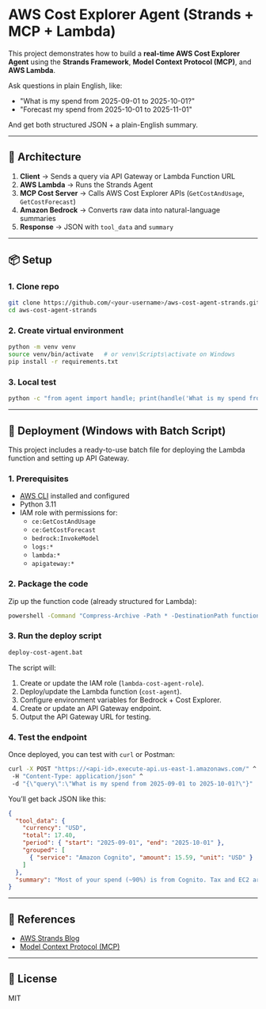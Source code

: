# AWS Cost Explorer Agent (Strands + MCP + Lambda)

This project demonstrates how to build a **real-time AWS Cost Explorer Agent** using the **Strands Framework**, **Model Context Protocol (MCP)**, and **AWS Lambda**.

Ask questions in plain English, like:
- "What is my spend from 2025-09-01 to 2025-10-01?"
- "Forecast my spend from 2025-10-01 to 2025-11-01"

And get both structured JSON + a plain-English summary.

---

## 🚀 Architecture

1. **Client** → Sends a query via API Gateway or Lambda Function URL  
2. **AWS Lambda** → Runs the Strands Agent  
3. **MCP Cost Server** → Calls AWS Cost Explorer APIs (`GetCostAndUsage`, `GetCostForecast`)  
4. **Amazon Bedrock** → Converts raw data into natural-language summaries  
5. **Response** → JSON with `tool_data` and `summary`

---

## 📦 Setup

### 1. Clone repo
```bash
git clone https://github.com/<your-username>/aws-cost-agent-strands.git
cd aws-cost-agent-strands
```

### 2. Create virtual environment
```bash
python -m venv venv
source venv/bin/activate   # or venv\Scripts\activate on Windows
pip install -r requirements.txt
```

### 3. Local test
```bash
python -c "from agent import handle; print(handle('What is my spend from 2025-09-01 to 2025-10-01?'))"
```

---

## 🚀 Deployment (Windows with Batch Script)

This project includes a ready-to-use batch file for deploying the Lambda function and setting up API Gateway.

### 1. Prerequisites
- [AWS CLI](https://docs.aws.amazon.com/cli/latest/userguide/getting-started-install.html) installed and configured  
- Python 3.11  
- IAM role with permissions for:  
  - `ce:GetCostAndUsage`  
  - `ce:GetCostForecast`  
  - `bedrock:InvokeModel`  
  - `logs:*`  
  - `lambda:*`  
  - `apigateway:*`  

### 2. Package the code
Zip up the function code (already structured for Lambda):
```bat
powershell -Command "Compress-Archive -Path * -DestinationPath function.zip -Force"
```

### 3. Run the deploy script
```bat
deploy-cost-agent.bat
```

The script will:
1. Create or update the IAM role (`lambda-cost-agent-role`).
2. Deploy/update the Lambda function (`cost-agent`).
3. Configure environment variables for Bedrock + Cost Explorer.
4. Create or update an API Gateway endpoint.
5. Output the API Gateway URL for testing.

### 4. Test the endpoint
Once deployed, you can test with `curl` or Postman:
```bat
curl -X POST "https://<api-id>.execute-api.us-east-1.amazonaws.com/" ^
 -H "Content-Type: application/json" ^
 -d "{\"query\":\"What is my spend from 2025-09-01 to 2025-10-01?\"}"
```

You’ll get back JSON like this:
```json
{
  "tool_data": {
    "currency": "USD",
    "total": 17.40,
    "period": { "start": "2025-09-01", "end": "2025-10-01" },
    "grouped": [
      { "service": "Amazon Cognito", "amount": 15.59, "unit": "USD" }
    ]
  },
  "summary": "Most of your spend (~90%) is from Cognito. Tax and EC2 are small. Others are negligible."
}
```

---

## 📖 References
- [AWS Strands Blog](https://aws.amazon.com/blogs/opensource/introducing-strands-agents-an-open-source-ai-agents-sdk/)
- [Model Context Protocol (MCP)](https://modelcontextprotocol.io/)

---

## 📝 License
MIT
